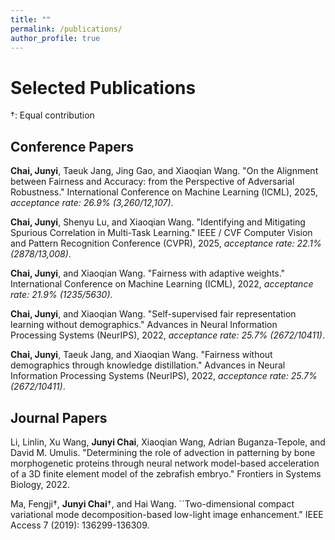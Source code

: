 ```yaml
---
title: ""
permalink: /publications/
author_profile: true
---
```


Selected Publications
=====================

†: Equal contribution

Conference Papers
-----------------

**Chai, Junyi**, Taeuk Jang, Jing Gao, and Xiaoqian Wang. "On the Alignment between Fairness and Accuracy: from the Perspective of Adversarial Robustness." International Conference on Machine Learning (ICML), 2025, _acceptance rate: 26.9\% (3,260/12,107)_.

**Chai, Junyi**, Shenyu Lu, and Xiaoqian Wang. "Identifying and Mitigating Spurious Correlation in Multi-Task Learning." IEEE / CVF Computer Vision and Pattern Recognition Conference (CVPR), 2025, _acceptance rate: 22.1\% (2878/13,008)_.

**Chai, Junyi**, and Xiaoqian Wang. "Fairness with adaptive weights." International Conference on Machine Learning (ICML), 2022, _acceptance rate: 21.9\% (1235/5630)_.

**Chai, Junyi**, and Xiaoqian Wang. "Self-supervised fair representation learning without demographics." Advances in Neural Information Processing Systems (NeurIPS), 2022, _acceptance rate: 25.7\% (2672/10411)_.

**Chai, Junyi**, Taeuk Jang, and Xiaoqian Wang. "Fairness without demographics through knowledge distillation." Advances in Neural Information Processing Systems (NeurIPS), 2022, _acceptance rate: 25.7\% (2672/10411)_.

Journal Papers
-----------------

Li, Linlin, Xu Wang, **Junyi Chai**, Xiaoqian Wang, Adrian Buganza-Tepole, and David M. Umulis. "Determining the role of advection in patterning by bone morphogenetic proteins through neural network model-based acceleration of a 3D finite element model of the zebrafish embryo." Frontiers in Systems Biology, 2022.

Ma, Fengji†, **Junyi Chai**†, and Hai Wang. ``Two-dimensional compact variational mode decomposition-based low-light image enhancement." IEEE Access 7 (2019): 136299-136309.





